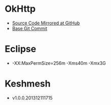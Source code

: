 # OkHttp

- [Source Code Mirrored at
  GitHub](https://github.com/reprogrammer/keshmesh-okhttp/tree/keshmesh)
- [Base Git
  Commit](https://github.com/square/okhttp/commit/9bed92fa2684ad124a1a7f95ab145b52993ae9e3)

# Eclipse

- -XX:MaxPermSize=256m -Xms40m -Xmx3G

# Keshmesh

- v1.0.0.201312111715


